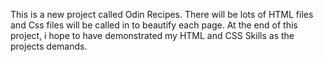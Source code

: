 This is a new project called Odin Recipes. There will be lots of HTML files and Css files will be called in to beautify each page. At the end of this project, i hope to have demonstrated my HTML and CSS Skills as the projects demands.
